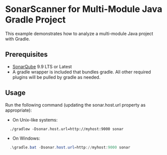 # SonarScanner for Multi-Module Java Gradle Project

This example demonstrates how to analyze a multi-module Java project with Gradle.

## Prerequisites

* [SonarQube](http://www.sonarqube.org/downloads/) 9.9 LTS or Latest
* A gradle wrapper is included that bundles gradle. All other required plugins will be pulled by gradle as needed.

## Usage

Run the following command (updating the sonar.host.url property as appropriate):

* On Unix-like systems:

```shell
  ./gradlew -Dsonar.host.url=http://myhost:9000 sonar
```

* On Windows:

```powershell
  .\gradle.bat -Dsonar.host.url=http://myhost:9000 sonar
```
